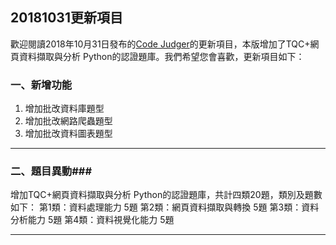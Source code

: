 ## 20181031更新項目 ##

歡迎閱讀2018年10月31日發布的[Code Judger](http://www.codejudger.com)的更新項目，本版增加了TQC+網頁資料擷取與分析 Python的認證題庫。我們希望您會喜歡，更新項目如下：

### 一、新增功能 ###

1. 增加批改資料庫題型
2. 增加批改網路爬蟲題型
3. 增加批改資料圖表題型

---

### 二、題目異動###

增加TQC+網頁資料擷取與分析 Python的認證題庫，共計四類20題，類別及題數如下：
第1類：資料處理能力 5題
第2類：網頁資料擷取與轉換 5題
第3類：資料分析能力 5題
第4類：資料視覺化能力 5題

---

